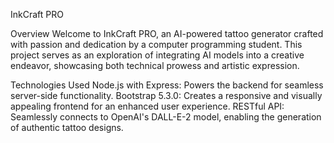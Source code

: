 InkCraft PRO

Overview
Welcome to InkCraft PRO, an AI-powered tattoo generator crafted with passion and dedication by a computer programming student. This project serves as an exploration of integrating AI models into a creative endeavor, showcasing both technical prowess and artistic expression.

Technologies Used
Node.js with Express: Powers the backend for seamless server-side functionality.
Bootstrap 5.3.0: Creates a responsive and visually appealing frontend for an enhanced user experience.
RESTful API: Seamlessly connects to OpenAI's DALL-E-2 model, enabling the generation of authentic tattoo designs.
